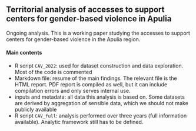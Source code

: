 ## Territorial analysis of accesses to support centers for gender-based violence in Apulia

Ongoing analysis. This is a working paper studying the accesses to support centers for gender-based violence in the Apulia region.

#### Main contents 
  - R script `CAV_2022`: used for dataset construction and data exploration. Most of the code is commented 
  - Markdown file: resume of the main findings. The relevant file is the HTML report.
    PDF report is compiled as well, but it can include compilation errors and only serves internal use.
  - inputs and metadata: all data this analysis is based on. Some datasets are derived by aggregation of sensible data, which we should not make publicly available
  - R script `CAV_full`: analysis performed over three years (full information available).
    Analytic framework still has to be defined.
